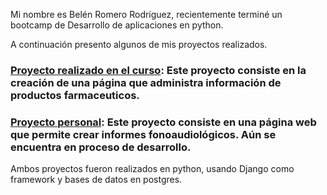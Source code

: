 Mi nombre es Belén Romero Rodríguez, recientemente terminé un bootcamp de Desarrollo de aplicaciones en python.

A continuación presento algunos de mis proyectos realizados. 

### [Proyecto realizado en el curso](https://github.com/belenromeror/Modulo-7): Este proyecto consiste en la creación de una página que administra información de productos farmaceuticos.
### [Proyecto personal](https://github.com/belenromeror/ProyectoFonoaudiologico/): Este proyecto consiste en una página web que permite crear informes fonoaudiológicos. Aún se encuentra en proceso de desarrollo.

Ambos proyectos fueron realizados en python, usando Django como framework y bases de datos en postgres.

